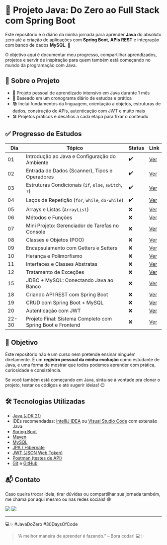 # 🧠 Projeto Java: Do Zero ao Full Stack com Spring Boot

Este repositório é o diário da minha jornada para aprender **Java** do absoluto zero até a criação de aplicações com **Spring Boot**, **APIs REST** e integração com banco de dados **MySQL**. 🚀

O objetivo aqui é documentar meu progresso, compartilhar aprendizados, projetos e servir de inspiração para quem também está começando no mundo da programação com Java.


## 📌 Sobre o Projeto

- 🚀 Projeto pessoal de aprendizado intensivo em Java durante 1 mês
- 🧩 Baseado em um cronograma diário de estudos e prática
- 📚 Inclui fundamentos da linguagem, orientação a objetos, estruturas de dados, construção de APIs, autenticação com JWT e muito mais
- 🛠️ Projetos práticos e desafios a cada etapa para fixar o conteúdo


## ✅ Progresso de Estudos

| Dia | Tópico | Status | Link |
|-----|--------|--------|------|
| 01  | Introdução ao Java e Configuração do Ambiente | ✔️ | [Ver](./src/dia01_introducao) |
| 02  | Entrada de Dados (Scanner), Tipos e Operadores | ✔️ | [Ver](./src/dia02_tipos) |
| 03  | Estruturas Condicionais (`if`, `else`, `switch`, `?`) | ✔️ | [Ver](./src/dia03_condicionais) |
| 04  | Laços de Repetição (`for`, `while`, `do-while`) | ✔️ | [Ver](./src/dia04_repeticoes) |
| 05  | Arrays e Listas (`ArrayList`) | ❌ | [Ver](./src/dia05_arrays_listas) |
| 06  | Métodos e Funções | ❌ | [Ver](./src/dia06_metodos_funcoes) |
| 07  | Mini Projeto: Gerenciador de Tarefas no Console | ❌ | [Ver](./src/dia07_mini_projeto) |
| 08  | Classes e Objetos (POO) | ❌ | [Ver](./src/dia08_poo_classes_objetos) |
| 09  | Encapsulamento com Getters e Setters | ❌ | [Ver](./src/dia09_encapsulamento) |
| 10  | Herança e Polimorfismo | ❌ | [Ver](./src/dia10_heranca_polimorfismo) |
| 11  | Interfaces e Classes Abstratas | ❌ | [Ver](./src/dia11_interfaces_abstratas) |
| 12  | Tratamento de Exceções | ❌ | [Ver](./src/dia12_excecoes) |
| 15  | JDBC + MySQL: Conectando Java ao Banco | ❌ | [Ver](./src/dia15_jdbc_mysql) |
| 18  | Criando API REST com Spring Boot | ❌ | [Ver](./src/dia18_api_rest_spring) |
| 19  | CRUD com Spring Boot + MySQL | ❌ | [Ver](./src/dia19_crud_spring_mysql) |
| 20  | Autenticação com JWT | ❌ | [Ver](./src/dia20_autenticacao_jwt) |
| 22-30 | Projeto Final: Sistema Completo com Spring Boot e Frontend | ❌ | [Ver](./src/dia22_30_projeto_completo) |


## 🎯 Objetivo

Este repositório não é um curso nem pretende ensinar ninguém diretamente. É um **registro pessoal da minha evolução** como estudante de Java, e uma forma de mostrar que todos podemos aprender com prática, curiosidade e consistência.

Se você também está começando em Java, sinta-se à vontade pra clonar o projeto, testar os códigos e até sugerir ideias! 😉


## 🛠️ Tecnologias Utilizadas

- [Java (JDK 21)](https://www.oracle.com/java/technologies/javase/jdk17-archive-downloads.html)
- IDEs recomendadas: [IntelliJ IDEA](https://www.jetbrains.com/idea/) ou [Visual Studio Code](https://code.visualstudio.com/) com extensão Java
- [Spring Boot](https://spring.io/projects/spring-boot)
- [Maven](https://maven.apache.org/)
- [MySQL](https://www.mysql.com/)
- [JPA / Hibernate](https://hibernate.org/)
- [JWT (JSON Web Token)](https://jwt.io/)
- [Postman (testes de API)](https://www.postman.com/)
- [Git](https://git-scm.com/) e [GitHub](https://github.com/)


## 📬 Contato

Caso queira trocar ideia, tirar dúvidas ou compartilhar sua jornada também, me chama por aqui mesmo ou nas redes sociais! 😄

<a href="https://www.instagram.com/jpbacm_/" target="_blank"><img src="https://img.shields.io/badge/-Instagram-%23E4405F?style=for-the-badge&logo=instagram&logoColor=white" target="_blank"></a> 
<a href = "mailto:marcondesjpb@gmail.com"><img src="https://img.shields.io/badge/-Gmail-%23333?style=for-the-badge&logo=gmail&logoColor=white" target="_blank"></a>

---

💻✨ #JavaDoZero #30DaysOfCode

> “A melhor maneira de aprender é fazendo.” – Bora codar! 💻✨


